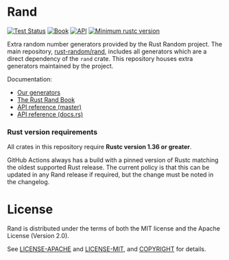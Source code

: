 # Rand

[![Test Status](https://github.com/rust-random/rngs/workflows/Tests/badge.svg?event=push)](https://github.com/rust-random/rngs/actions)
[![Book](https://img.shields.io/badge/book-master-yellow.svg)](https://rust-random.github.io/book/)
[![API](https://img.shields.io/badge/api-master-yellow.svg)](https://rust-random.github.io/rand)
[![Minimum rustc version](https://img.shields.io/badge/rustc-1.36+-lightgray.svg)](https://github.com/rust-random/rngs#rust-version-requirements)

Extra random number generators provided by the Rust Random project.
The main repository, [rust-random/rand](https://github.com/rust-random/rand),
includes all generators which are a direct dependency of the `rand` crate.
This repository houses extra generators maintained by the project.

Documentation:
-   [Our generators](https://rust-random.github.io/book/guide-rngs.html)
-   [The Rust Rand Book](https://rust-random.github.io/book)
-   [API reference (master)](https://rust-random.github.io/rand)
-   [API reference (docs.rs)](https://docs.rs/rand)


### Rust version requirements

All crates in this repository require **Rustc version 1.36 or greater**.

GitHub Actions always has a build with a pinned version of Rustc matching the
oldest supported Rust release. The current policy is that this can be updated in
any Rand release if required, but the change must be noted in the changelog.

# License

Rand is distributed under the terms of both the MIT license and the
Apache License (Version 2.0).

See [LICENSE-APACHE](LICENSE-APACHE) and [LICENSE-MIT](LICENSE-MIT), and
[COPYRIGHT](COPYRIGHT) for details.
